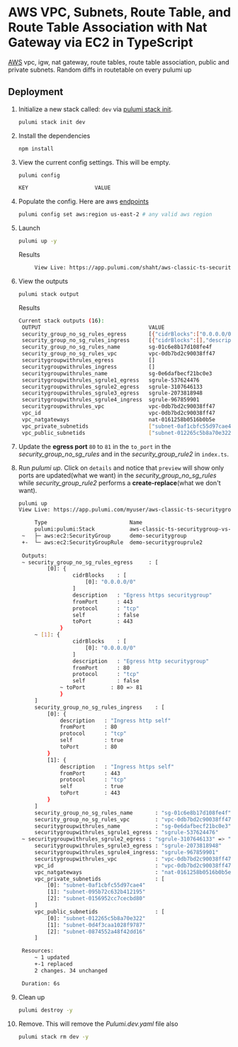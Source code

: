 # AWS VPC, Subnets, Route Table, and Route Table Association with Nat Gateway via EC2 in TypeScript

[AWS](https://www.pulumi.com/registry/packages/aws/) vpc, igw, nat gateway, route tables, route table association, public and private subnets.  Random diffs in
routetable on every pulumi up



## Deployment

1. Initialize a new stack called: `dev` via [pulumi stack init](https://www.pulumi.com/docs/reference/cli/pulumi_stack_init/).

   ```bash
   pulumi stack init dev
   ```

1. Install the dependencies
   ```bash
   npm install
   ```

1. View the current config settings. This will be empty.

   ```bash
   pulumi config
   ```

   ```bash
   KEY                     VALUE
   ```

1. Populate the config.  Here are aws [endpoints](https://docs.aws.amazon.com/general/latest/gr/rande.html)

      ```bash
   pulumi config set aws:region us-east-2 # any valid aws region
   ```

1. Launch

   ```bash
   pulumi up -y
   ```

   Results
   ```bash
        View Live: https://app.pulumi.com/shaht/aws-classic-ts-securitygroup-vs-securitygrouprules/dev/updates/34


   ```

1. View the outputs
   ```bash
   pulumi stack output
   ```

   Results
   ```bash
   Current stack outputs (16):
    OUTPUT                                  VALUE
    security_group_no_sg_rules_egress       [{"cidrBlocks":["0.0.0.0/0"],"description":"Egress https securitygroup","fromPort":443,"ipv6CidrBlocks":[],"prefixListIds":[],"protocol":"tcp","securityGroups":[],"self":false,"toPort":443},{"cidrBlocks":["0.0.0.0/0"],"description":"Egress http securitygroup","fromPort":80,"ipv6CidrBlocks":[],"prefixListIds":[],"protocol":"tcp","securityGroups":[],"self":false,"toPort":80}]
    security_group_no_sg_rules_ingress      [{"cidrBlocks":[],"description":"Ingress http self","fromPort":80,"ipv6CidrBlocks":[],"prefixListIds":[],"protocol":"tcp","securityGroups":[],"self":true,"toPort":80},{"cidrBlocks":[],"description":"Ingress https self","fromPort":443,"ipv6CidrBlocks":[],"prefixListIds":[],"protocol":"tcp","securityGroups":[],"self":true,"toPort":443}]
    security_group_no_sg_rules_name         sg-01c6e8b17d108fe4f
    security_group_no_sg_rules_vpc          vpc-0db7bd2c90038ff47
    securitygroupwithrules_egress           []
    securitygroupwithrules_ingress          []
    securitygroupwithrules_name             sg-0e6dafbecf21bc0e3
    securitygroupwithrules_sgrule1_egress   sgrule-537624476
    securitygroupwithrules_sgrule2_egress   sgrule-3107646133
    securitygroupwithrules_sgrule3_egress   sgrule-2073818948
    securitygroupwithrules_sgrule4_ingress  sgrule-967859901
    securitygroupwithrules_vpc              vpc-0db7bd2c90038ff47
    vpc_id                                  vpc-0db7bd2c90038ff47
    vpc_natgateways                         nat-0161258b0516b0b5e
    vpc_private_subnetids                   ["subnet-0af1cbfc55d97cae4","subnet-095b72c632b412195","subnet-0156952cc7cecbd80"]
    vpc_public_subnetids                    ["subnet-012265c5b8a70e322","subnet-0d4f3caa1028f9787","subnet-0874552a48f42dd16"]
   ```

1. Update the **egress port** `80` to `81` in the `to_port` in the *security_group_no_sg_rules* and in the *security_group_rule2* in `index.ts`.

1. Run *pulumi up*.  Click on `details` and notice that `preview` will show only ports are updated(what we want) in the *security_group_no_sg_rules* while *security_group_rule2* performs a **create-replace**(what we don't want).
   ```bash
   pulumi up
   View Live: https://app.pulumi.com/myuser/aws-classic-ts-securitygroup-vs-securitygrouprules/dev/updates/36

        Type                          Name                                                    Status       Info
        pulumi:pulumi:Stack           aws-classic-ts-securitygroup-vs-securitygrouprules-dev               
    ~   ├─ aws:ec2:SecurityGroup      demo-securitygroup                                      updated      [diff: ~egress]
    +-  └─ aws:ec2:SecurityGroupRule  demo-securitygrouprule2                                 replaced     [diff: ~toPort]
    
    Outputs:
    ~ security_group_no_sg_rules_egress     : [
            [0]: {
                    cidrBlocks    : [
                        [0]: "0.0.0.0/0"
                    ]
                    description   : "Egress https securitygroup"
                    fromPort      : 443
                    protocol      : "tcp"
                    self          : false
                    toPort        : 443
                }
        ~ [1]: {
                    cidrBlocks    : [
                        [0]: "0.0.0.0/0"
                    ]
                    description   : "Egress http securitygroup"
                    fromPort      : 80
                    protocol      : "tcp"
                    self          : false
                ~ toPort        : 80 => 81
                }
        ]
        security_group_no_sg_rules_ingress    : [
            [0]: {
                description   : "Ingress http self"
                fromPort      : 80
                protocol      : "tcp"
                self          : true
                toPort        : 80
            }
            [1]: {
                description   : "Ingress https self"
                fromPort      : 443
                protocol      : "tcp"
                self          : true
                toPort        : 443
            }
        ]
        security_group_no_sg_rules_name       : "sg-01c6e8b17d108fe4f"
        security_group_no_sg_rules_vpc        : "vpc-0db7bd2c90038ff47"
        securitygroupwithrules_name           : "sg-0e6dafbecf21bc0e3"
        securitygroupwithrules_sgrule1_egress : "sgrule-537624476"
    ~ securitygroupwithrules_sgrule2_egress : "sgrule-3107646133" => "sgrule-575209569"
        securitygroupwithrules_sgrule3_egress : "sgrule-2073818948"
        securitygroupwithrules_sgrule4_ingress: "sgrule-967859901"
        securitygroupwithrules_vpc            : "vpc-0db7bd2c90038ff47"
        vpc_id                                : "vpc-0db7bd2c90038ff47"
        vpc_natgateways                       : "nat-0161258b0516b0b5e"
        vpc_private_subnetids                 : [
            [0]: "subnet-0af1cbfc55d97cae4"
            [1]: "subnet-095b72c632b412195"
            [2]: "subnet-0156952cc7cecbd80"
        ]
        vpc_public_subnetids                  : [
            [0]: "subnet-012265c5b8a70e322"
            [1]: "subnet-0d4f3caa1028f9787"
            [2]: "subnet-0874552a48f42dd16"
        ]

    Resources:
        ~ 1 updated
        +-1 replaced
        2 changes. 34 unchanged

    Duration: 6s
   ```

1. Clean up
   ```bash
   pulumi destroy -y
   ```

1. Remove.  This will remove the *Pulumi.dev.yaml* file also
   ```bash
   pulumi stack rm dev -y
   ```